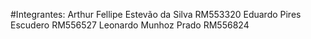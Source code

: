 #Integrantes: Arthur Fellipe Estevão da Silva RM553320 Eduardo Pires Escudero RM556527 Leonardo Munhoz Prado RM556824
